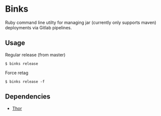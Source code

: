 # Binks

Ruby command line utilty for managing jar (currently only supports maven) deployments via Gitlab pipelines.

## Usage

Regular release (from master)
```shell
$ binks release
```

Force retag
```shell
$ binks release -f
```

## Dependencies

* [Thor](http://whatisthor.com/)